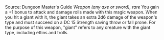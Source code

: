 Source: Dungeon Master's Guide
*Weapon (any axe or sword), rare*
You gain a +1 bonus to attack and damage rolls made with this magic weapon.
When you hit a giant with it, the giant takes an extra 2d6 damage of the weapon's type and must succeed on a DC 15 Strength saving throw or fall prone. For the purpose of this weapon, "giant" refers to any creature with the giant type, including ettins and trolls.